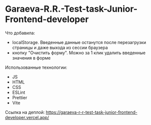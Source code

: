 # Garaeva-R.R.-Test-task-Junior-Frontend-developer

Что добавила:

- localStorage. Введенные данные останутся после перезагрузки страницы и даже выхода из сессии браузера
- кнопку "Очистить форму". Можно за 1 клик удалить введенные значения в форме

Использованные технологии:

- JS
- HTML
- CSS
- ESLint
- Prettier
- Vite

Ссылка на деплой:
https://garaeva-r-r-test-task-junior-frontend-developer.vercel.app/
